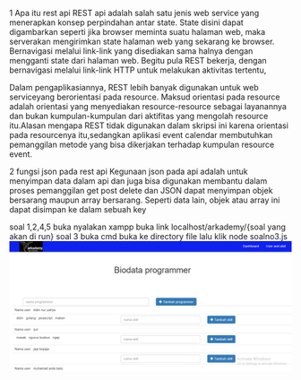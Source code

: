 1 Apa itu rest api
REST api adalah salah satu jenis web service yang menerapkan konsep perpindahan antar state. State disini dapat digambarkan seperti jika browser meminta suatu halaman web, maka serverakan mengirimkan state halaman web yang sekarang ke browser. Bernavigasi melalui link-link yang disediakan sama halnya dengan mengganti state dari halaman web. Begitu pula REST bekerja, dengan bernavigasi melalui link-link HTTP untuk melakukan aktivitas tertentu,

Dalam pengaplikasiannya, REST lebih banyak digunakan untuk web serviceyang berorientasi pada resource. Maksud orientasi pada resource adalah orientasi yang menyediakan resource-resource sebagai layanannya dan bukan kumpulan-kumpulan dari aktifitas yang mengolah resource itu.Alasan mengapa REST tidak digunakan dalam skripsi ini karena orientasi pada resourcenya itu,sedangkan aplikasi event calendar membutuhkan pemanggilan metode yang bisa dikerjakan terhadap kumpulan resource event.

2 fungsi json pada rest api
Kegunaan json pada api adalah untuk menyimpan data dalam api dan juga bisa digunakan membantu dalam proses pemanggilan get post delete dan JSON dapat menyimpan objek bersarang maupun array bersarang. Seperti data lain, objek atau array ini dapat disimpan ke dalam sebuah key

soal 1,2,4,5
buka nyalakan xampp
buka link localhost/arkademy/{soal yang akan di run}
soal 3
buka cmd
buka ke directory file lalu klik node soalno3.js
![Alt text](soalno6/screenshootapp.PNG?raw=true "Title")